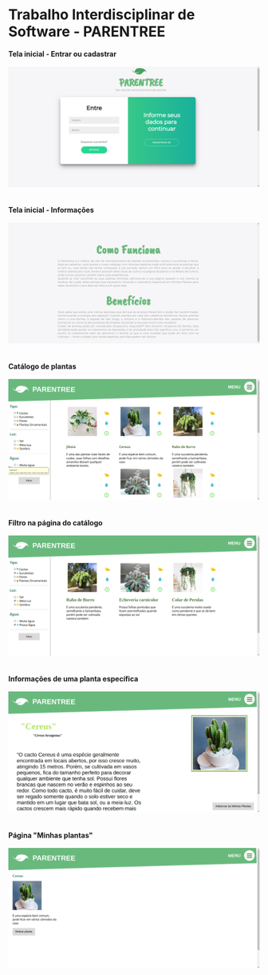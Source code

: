 # Trabalho Interdisciplinar de Software - PARENTREE
<strong>Tela inicial - Entrar ou cadastrar</strong><br>
<br>
<img src="https://github.com/Gabrielvsm/TIS1_Parentree/blob/master/imagens/tela1.png?raw=true"></img>
<br><br><br>
<strong>Tela inicial - Informações</strong>
<br><br>
<img src="https://github.com/Gabrielvsm/TIS1_Parentree/blob/master/imagens/tela12.png?raw=true"></img>
<br><br><br>
<strong>Catálogo de plantas</strong>
<br><br>
<img src="https://github.com/Gabrielvsm/TIS1_Parentree/blob/master/imagens/tela2.png?raw=true"></img>
<br><br><br>
<strong>Filtro na página do catálogo</strong>
<br><br>
<img src="https://github.com/Gabrielvsm/TIS1_Parentree/blob/master/imagens/filtro.png?raw=true"></img>
<br><br><br>
<strong>Informações de uma planta específica</strong>
<br><br>
<img src="https://github.com/Gabrielvsm/TIS1_Parentree/blob/master/imagens/infoplantas.png?raw=true"></img>
<br><br><br>
<strong>Página "Minhas plantas"</strong>
<br><br>
<img src="https://github.com/Gabrielvsm/TIS1_Parentree/blob/master/imagens/minhasplantas.png?raw=true"></img>
<br><br><br>
